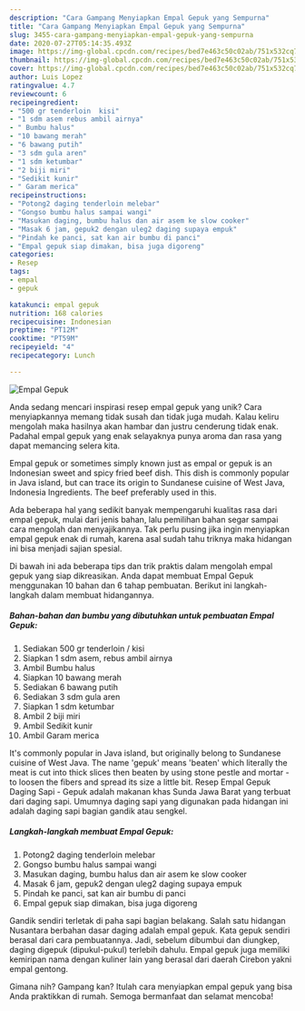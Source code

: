 ```yaml
---
description: "Cara Gampang Menyiapkan Empal Gepuk yang Sempurna"
title: "Cara Gampang Menyiapkan Empal Gepuk yang Sempurna"
slug: 3455-cara-gampang-menyiapkan-empal-gepuk-yang-sempurna
date: 2020-07-27T05:14:35.493Z
image: https://img-global.cpcdn.com/recipes/bed7e463c50c02ab/751x532cq70/empal-gepuk-foto-resep-utama.jpg
thumbnail: https://img-global.cpcdn.com/recipes/bed7e463c50c02ab/751x532cq70/empal-gepuk-foto-resep-utama.jpg
cover: https://img-global.cpcdn.com/recipes/bed7e463c50c02ab/751x532cq70/empal-gepuk-foto-resep-utama.jpg
author: Luis Lopez
ratingvalue: 4.7
reviewcount: 6
recipeingredient:
- "500 gr tenderloin  kisi"
- "1 sdm asem rebus ambil airnya"
- " Bumbu halus"
- "10 bawang merah"
- "6 bawang putih"
- "3 sdm gula aren"
- "1 sdm ketumbar"
- "2 biji miri"
- "Sedikit kunir"
- " Garam merica"
recipeinstructions:
- "Potong2 daging tenderloin melebar"
- "Gongso bumbu halus sampai wangi"
- "Masukan daging, bumbu halus dan air asem ke slow cooker"
- "Masak 6 jam, gepuk2 dengan uleg2 daging supaya empuk"
- "Pindah ke panci, sat kan air bumbu di panci"
- "Empal gepuk siap dimakan, bisa juga digoreng"
categories:
- Resep
tags:
- empal
- gepuk

katakunci: empal gepuk 
nutrition: 168 calories
recipecuisine: Indonesian
preptime: "PT12M"
cooktime: "PT59M"
recipeyield: "4"
recipecategory: Lunch

---
```



![Empal Gepuk](https://img-global.cpcdn.com/recipes/bed7e463c50c02ab/751x532cq70/empal-gepuk-foto-resep-utama.jpg)

Anda sedang mencari inspirasi resep empal gepuk yang unik? Cara menyiapkannya memang tidak susah dan tidak juga mudah. Kalau keliru mengolah maka hasilnya akan hambar dan justru cenderung tidak enak. Padahal empal gepuk yang enak selayaknya punya aroma dan rasa yang dapat memancing selera kita.

Empal gepuk or sometimes simply known just as empal or gepuk is an Indonesian sweet and spicy fried beef dish. This dish is commonly popular in Java island, but can trace its origin to Sundanese cuisine of West Java, Indonesia Ingredients. The beef preferably used in this.

Ada beberapa hal yang sedikit banyak mempengaruhi kualitas rasa dari empal gepuk, mulai dari jenis bahan, lalu pemilihan bahan segar sampai cara mengolah dan menyajikannya. Tak perlu pusing jika ingin menyiapkan empal gepuk enak di rumah, karena asal sudah tahu triknya maka hidangan ini bisa menjadi sajian spesial.


Di bawah ini ada beberapa tips dan trik praktis dalam mengolah empal gepuk yang siap dikreasikan. Anda dapat membuat Empal Gepuk menggunakan 10 bahan dan 6 tahap pembuatan. Berikut ini langkah-langkah dalam membuat hidangannya.

<!--inarticleads1-->

##### Bahan-bahan dan bumbu yang dibutuhkan untuk pembuatan Empal Gepuk:

1. Sediakan 500 gr tenderloin / kisi
1. Siapkan 1 sdm asem, rebus ambil airnya
1. Ambil  Bumbu halus
1. Siapkan 10 bawang merah
1. Sediakan 6 bawang putih
1. Sediakan 3 sdm gula aren
1. Siapkan 1 sdm ketumbar
1. Ambil 2 biji miri
1. Ambil Sedikit kunir
1. Ambil  Garam merica


It&#39;s commonly popular in Java island, but originally belong to Sundanese cuisine of West Java. The name &#39;gepuk&#39; means &#39;beaten&#39; which literally the meat is cut into thick slices then beaten by using stone pestle and mortar - to loosen the fibers and spread its size a little bit. Resep Empal Gepuk Daging Sapi - Gepuk adalah makanan khas Sunda Jawa Barat yang terbuat dari daging sapi. Umumnya daging sapi yang digunakan pada hidangan ini adalah daging sapi bagian gandik atau sengkel. 

<!--inarticleads2-->

##### Langkah-langkah membuat Empal Gepuk:

1. Potong2 daging tenderloin melebar
1. Gongso bumbu halus sampai wangi
1. Masukan daging, bumbu halus dan air asem ke slow cooker
1. Masak 6 jam, gepuk2 dengan uleg2 daging supaya empuk
1. Pindah ke panci, sat kan air bumbu di panci
1. Empal gepuk siap dimakan, bisa juga digoreng


Gandik sendiri terletak di paha sapi bagian belakang. Salah satu hidangan Nusantara berbahan dasar daging adalah empal gepuk. Kata gepuk sendiri berasal dari cara pembuatannya. Jadi, sebelum dibumbui dan diungkep, daging digepuk (dipukul-pukul) terlebih dahulu. Empal gepuk juga memiliki kemiripan nama dengan kuliner lain yang berasal dari daerah Cirebon yakni empal gentong. 

Gimana nih? Gampang kan? Itulah cara menyiapkan empal gepuk yang bisa Anda praktikkan di rumah. Semoga bermanfaat dan selamat mencoba!
